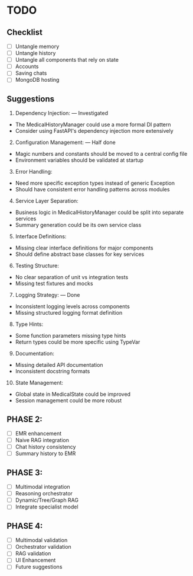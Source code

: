 # TODO
## Checklist
- [ ] Untangle memory
- [ ] Untangle history
- [ ] Untangle all components that rely on state
- [ ] Accounts
- [ ] Saving chats
- [ ] MongoDB hosting

## Suggestions

1. Dependency Injection: — Investigated
- The MedicalHistoryManager could use a more formal DI pattern
- Consider using FastAPI's dependency injection more extensively

2. Configuration Management: — Half done
- Magic numbers and constants should be moved to a central config file
- Environment variables should be validated at startup

3. Error Handling:
- Need more specific exception types instead of generic Exception
- Should have consistent error handling patterns across modules

4. Service Layer Separation:
- Business logic in MedicalHistoryManager could be split into separate services
- Summary generation could be its own service class

5. Interface Definitions:
- Missing clear interface definitions for major components
- Should define abstract base classes for key services

6. Testing Structure:
- No clear separation of unit vs integration tests
- Missing test fixtures and mocks

7. Logging Strategy: — Done
- Inconsistent logging levels across components
- Missing structured logging format definition

8. Type Hints:
- Some function parameters missing type hints
- Return types could be more specific using TypeVar

9. Documentation:
- Missing detailed API documentation
- Inconsistent docstring formats

10. State Management:
- Global state in MedicalState could be improved
- Session management could be more robust

## PHASE 2:
- [ ] EMR enhancement
- [ ] Naive RAG integration
- [ ] Chat history consistency
- [ ] Summary history to EMR

## PHASE 3:
- [ ] Multimodal integration
- [ ] Reasoning orchestrator
- [ ] Dynamic/Tree/Graph RAG
- [ ] Integrate specialist model

## PHASE 4:
- [ ] Multimodal validation
- [ ] Orchestrator validation
- [ ] RAG validation
- [ ] UI Enhancement
- [ ] Future suggestions
